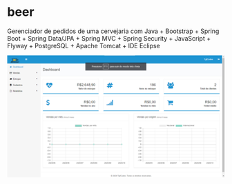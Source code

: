 # beer
Gerenciador de pedidos de uma cervejaria com Java + Bootstrap + Spring Boot + Spring Data/JPA + Spring MVC + Spring Security + JavaScript + Flyway + PostgreSQL + Apache Tomcat + IDE Eclipse


<img src="https://github.com/tiagogarciaferreira/portfolio/blob/main/portfolio/src/main/resources/static/images/beer.png"/>
